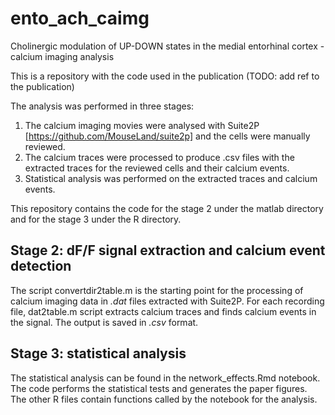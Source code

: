 # ento_ach_caimg
Cholinergic modulation of UP-DOWN states in the medial entorhinal cortex -
calcium imaging analysis

This is a repository with the code used in the publication (TODO: add ref to
the publication)

The analysis was performed in three stages:
1. The calcium imaging movies were analysed with Suite2P
[https://github.com/MouseLand/suite2p] and the cells were manually reviewed.
2. The calcium traces were processed to produce .csv files with the extracted
traces for the reviewed cells and their calcium events.
3. Statistical analysis was performed on the extracted traces and calcium events.

This repository contains the code for the stage 2 under the matlab directory
and for the stage 3 under the R directory.

## Stage 2: dF/F signal extraction and calcium event detection
The script convertdir2table.m is the starting point for the processing of
calcium imaging data in *.dat* files extracted with Suite2P. For each recording
file, dat2table.m script extracts calcium traces and finds calcium events in the
signal. The output is saved in *.csv* format.


## Stage 3: statistical analysis
The statistical analysis can be found in the network_effects.Rmd notebook.
The code performs the statistical tests and generates the paper figures. The
other R files contain functions called by the notebook for the analysis.


